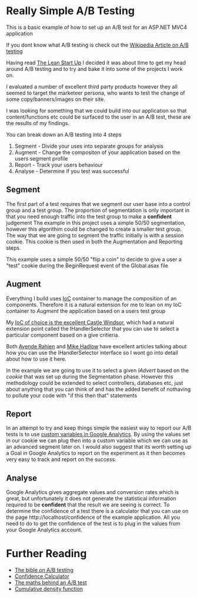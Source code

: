 # Really Simple A/B Testing

This is a basic example of how to set up an A/B test for an ASP.NET MVC4 application

If you dont know what A/B testing is check out the [Wikipedia Article on A/B testing](http://en.wikipedia.org/wiki/A/B_testing)

Having read [The Lean Start Up](http://theleanstartup.com/) I decided it was about time to get my head around A/B testing and to try and bake it into some of the projects I work on.

I evaluated a number of excellent third party products however they all seemed to target the marketeer persona, who wants to test the change of some copy/banners/images on their site.

I was looking for something that we could build into our application so that content/functions etc could be surfaced to the user in an A/B test, these are the results of my findings.

You can break down an A/B testing into 4 steps

1. Segment - Divide your uses into separate groups for analysis
2. Augment - Change the compositon of your application based on the users segment profile
3. Report - Track your users behaviour
4. Analyse - Determine if you test was successful

## Segment

The first part of a test requires that we segment our user base into a control group and a test group. The proportion of segmentation is only important in that you need enough traffic into the test group to make a __confident__ judgement
The example in this project uses a simple 50/50 segmentation, however this algorithim could be changed to create a smaller test group.
The way that we are going to segment the traffic initially is with a session cookie. This cookie is then used in both the Augmentation and Reporting steps.

This example uses a simple 50/50 "flip a coin" to decide to give a user a "test" cookie during the BeginRequest event of the Global.asax file

## Augment

Everything I build uses [IoC](http://en.wikipedia.org/wiki/Inversion_of_control) container to manage the composition of an components. Therefore it is a natural extension for me to lean on my IoC container to _Augment_ the application based on a users test group

My [IoC of choice is the excellent Castle Windsor](http://stw.castleproject.org/Windsor.MainPage.ashx), which had a natural extension point called the IHandlerSelector that you can use to select a particular component based on a give critieria.

Both [Ayende Rahien](http://ayende.com/blog/3633/windsor-ihandlerselector) and [Mike Hadlow](http://mikehadlow.blogspot.co.uk/2008/11/multi-tenancy-part-2-components-and.html) have excellent articles talking about how you can use the IHandlerSelector interface so I wont go into detail about how to use it here.

In the example we are going to use it to select a given _IAdvert_ based on the _cookie_ that was set up during the Segmentation phase. However this methodology could be extended to select controllers, databases etc, just about anything that you can think of and has the added benefit of nothaving to pollute your code with "if this then that" statements 

## Report

In an attempt to try and keep things simple the easiest way to report our A/B tests is to use [custom variables in Google Analytics](http://code.google.com/apis/analytics/docs/tracking/gaTrackingCustomVariables.html). By using the values set in our cookie we can plug then into a custom variable which we can use as an advanced segment later on.
I would also suggest that its worth setting up a Goal in Google Analytics to report on the experiment as it then becomes very easy to track and report on the success.

## Analyse

Google Analytics gives aggregate values and conversion rates which is great, but unfortunately it does not generate the statistical information required to be __confident__ that the result we are seeing is correct.
To determine the confidence of a test there is a calculator that you can use on the page http://localhost/confidence of the example application. All you need to do to get the confidence of the test is to plug in the values from your Google Analytics account.


# Further Reading

* [The bible on A/B testing](http://elem.com/~btilly/effective-ab-testing/)
* [Confidence Calculator](http://www.abtester.com/calculator/)
* [The maths behind an A/B test](http://20bits.com/article/statistical-analysis-and-ab-testing)
* [Cumulative density function](http://www.johndcook.com/python_phi.html)